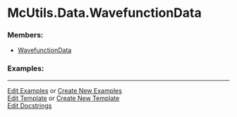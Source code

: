 # <a id="McUtils.Data.WavefunctionData">McUtils.Data.WavefunctionData</a>
    


### Members:

  - [WavefunctionData](WavefunctionData/WavefunctionData.md)

### Examples:





___

[Edit Examples](https://github.com/McCoyGroup/McUtils/edit/edit/ci/examples/ci/docs/McUtils/Data/WavefunctionData.md) or 
[Create New Examples](https://github.com/McCoyGroup/McUtils/new/edit/?filename=ci/examples/ci/docs/McUtils/Data/WavefunctionData.md) <br/>
[Edit Template](https://github.com/McCoyGroup/McUtils/edit/edit/ci/docs/ci/docs/McUtils/Data/WavefunctionData.md) or 
[Create New Template](https://github.com/McCoyGroup/McUtils/new/edit/?filename=ci/docs/templates/ci/docs/McUtils/Data/WavefunctionData.md) <br/>
[Edit Docstrings](https://github.com/McCoyGroup/McUtils/edit/edit/McUtils/Data/WavefunctionData/__init__.py?message=Update%20Docs)